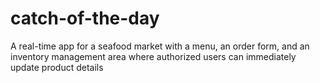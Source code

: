 # catch-of-the-day
A real-time app for a seafood market with a menu, an order form, and an inventory management area where authorized users can immediately update product details
